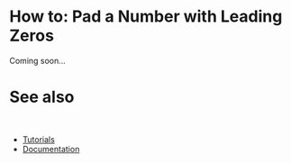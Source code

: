 # How to: Pad a Number with Leading Zeros

Coming soon...

# See also
​
* [Tutorials](/docs/documentation/guides/Overview/Tutorials)
* [Documentation](/docs/documentation)

[//]: # (https://learn.microsoft.com/en-us/dotnet/standard/base-types/how-to-pad-a-number-with-leading-zeros)
